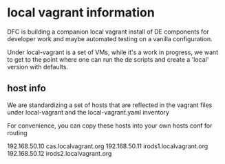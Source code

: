 # local vagrant information

DFC is building a companion local vagrant install of DE components for developer work and maybe automated testing on a vanilla
configuration.

Under local-vagrant is a set of VMs, while it's a work in progress, we want to get to the point where one can run the de scripts and create a 'local' version with defaults.

## host info

We are standardizing a set of hosts that are reflected in the vagrant files under local-vagrant and the local-vagrant.yaml inventory

For convenience, you can copy these hosts into your own hosts conf for routing

192.168.50.10 cas.localvagrant.org
192.168.50.11 irods1.localvagrant.org
192.168.50.12 irods2.localvagrant.org



